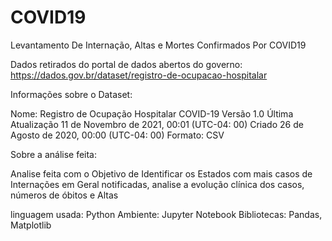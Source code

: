# COVID19
Levantamento De Internação, Altas e Mortes Confirmados Por COVID19

Dados retirados do portal de dados abertos do governo: https://dados.gov.br/dataset/registro-de-ocupacao-hospitalar

Informações sobre o Dataset:

Nome: Registro de Ocupação Hospitalar COVID-19 Versão 1.0 Última Atualização 11 de Novembro de 2021, 00:01 (UTC-04: 00) Criado 26 de Agosto de 2020, 00:00 (UTC-04: 00) Formato: CSV

Sobre a análise feita:

Analise feita com o Objetivo de Identificar os Estados com mais casos de Internações em Geral notificadas, analise a evolução clínica dos casos, números de óbitos e Altas

linguagem usada: Python Ambiente:  Jupyter Notebook Bibliotecas: Pandas, Matplotlib

